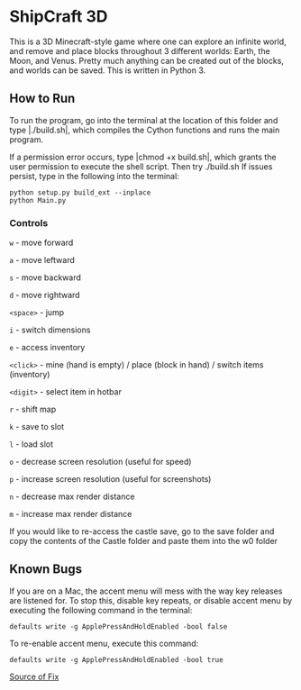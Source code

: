 # ShipCraft 3D

This is a 3D Minecraft-style game where one can explore an infinite world, and
remove and place blocks throughout 3 different worlds: Earth, the Moon, and Venus. Pretty much anything can be created out of the blocks, and worlds
can be saved. This is written in Python 3.

## How to Run

To run the program, go into the terminal at the location of this folder and type
|./build.sh|, which compiles the Cython functions and runs the main program.

If a permission error occurs, type |chmod +x build.sh|, which grants the user
permission to execute the shell script. Then try ./build.sh
If issues persist, type in the following into the terminal:

```
python setup.py build_ext --inplace
python Main.py
```

### Controls

`w` - move forward

`a` - move leftward

`s` - move backward

`d` - move rightward

`<space>` - jump

`i` - switch dimensions

`e` - access inventory

`<click>` - mine (hand is empty) / place (block in hand) / switch items (inventory)

`<digit>` - select item in hotbar

`r` - shift map

`k` - save to slot

`l` - load slot

`o` - decrease screen resolution (useful for speed)

`p` - increase screen resolution (useful for screenshots)

`n` - decrease max render distance

`m` - increase max render distance

If you would like to re-access the castle save, go to the save folder and copy
the contents of the Castle folder and paste them into the w0 folder

## Known Bugs

If you are on a Mac, the accent menu will mess with the way key releases are
listened for. To stop this, disable key repeats, or disable accent menu by
executing the following command in the terminal:

`defaults write -g ApplePressAndHoldEnabled -bool false`

To re-enable accent menu, execute this command:

`defaults write -g ApplePressAndHoldEnabled -bool true`

[Source of Fix](https://superuser.com/questions/1257641/disable-mac-typing-accent-menu#:~:text=1%20Answer&text=is%20not%20useful,Show%20activity%20on%20this%20post.,them%20to%20load%20the%20setting.)

